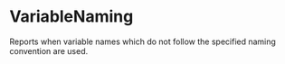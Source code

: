 # VariableNaming

Reports when variable names which do not follow the specified naming convention are used.

